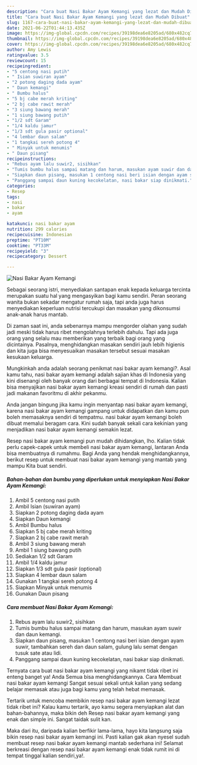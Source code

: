 ```yaml
---
description: "Cara buat Nasi Bakar Ayam Kemangi yang lezat dan Mudah Dibuat"
title: "Cara buat Nasi Bakar Ayam Kemangi yang lezat dan Mudah Dibuat"
slug: 1167-cara-buat-nasi-bakar-ayam-kemangi-yang-lezat-dan-mudah-dibuat
date: 2021-06-22T01:44:13.435Z
image: https://img-global.cpcdn.com/recipes/39198dea6e8205ad/680x482cq70/nasi-bakar-ayam-kemangi-foto-resep-utama.jpg
thumbnail: https://img-global.cpcdn.com/recipes/39198dea6e8205ad/680x482cq70/nasi-bakar-ayam-kemangi-foto-resep-utama.jpg
cover: https://img-global.cpcdn.com/recipes/39198dea6e8205ad/680x482cq70/nasi-bakar-ayam-kemangi-foto-resep-utama.jpg
author: Amy Lewis
ratingvalue: 3.5
reviewcount: 15
recipeingredient:
- "5 centong nasi putih"
- " Isian suwiran ayam"
- "2 potong daging dada ayam"
- " Daun kemangi"
- " Bumbu halus"
- "5 bj cabe merah kriting"
- "2 bj cabe rawit merah"
- "3 siung bawang merah"
- "1 siung bawang putih"
- "1/2 sdt Garam"
- "1/4 kaldu jamur"
- "1/3 sdt gula pasir optional"
- "4 lembar daun salam"
- "1 tangkai sereh potong 4"
- " Minyak untuk menumis"
- " Daun pisang"
recipeinstructions:
- "Rebus ayam lalu suwir2, sisihkan"
- "Tumis bumbu halus sampai matang dan harum, masukan ayam suwir dan daun kemangi."
- "Siapkan daun pisang, masukan 1 centong nasi beri isian dengan ayam suwir, tambahkan sereh dan daun salam, gulung lalu semat dengan tusuk sate atau lidi."
- "Panggang sampai daun kuning kecokelatan, nasi bakar siap dinikmati."
categories:
- Resep
tags:
- nasi
- bakar
- ayam

katakunci: nasi bakar ayam 
nutrition: 299 calories
recipecuisine: Indonesian
preptime: "PT10M"
cooktime: "PT33M"
recipeyield: "3"
recipecategory: Dessert

---
```



![Nasi Bakar Ayam Kemangi](https://img-global.cpcdn.com/recipes/39198dea6e8205ad/680x482cq70/nasi-bakar-ayam-kemangi-foto-resep-utama.jpg)

Sebagai seorang istri, menyediakan santapan enak kepada keluarga tercinta merupakan suatu hal yang mengasyikan bagi kamu sendiri. Peran seorang  wanita bukan sekadar mengatur rumah saja, tapi anda juga harus menyediakan keperluan nutrisi tercukupi dan masakan yang dikonsumsi anak-anak harus mantab.

Di zaman  saat ini, anda sebenarnya mampu mengorder olahan yang sudah jadi meski tidak harus ribet mengolahnya terlebih dahulu. Tapi ada juga orang yang selalu mau memberikan yang terbaik bagi orang yang dicintainya. Pasalnya, menghidangkan masakan sendiri jauh lebih higienis dan kita juga bisa menyesuaikan masakan tersebut sesuai masakan kesukaan keluarga. 



Mungkinkah anda adalah seorang penikmat nasi bakar ayam kemangi?. Asal kamu tahu, nasi bakar ayam kemangi adalah sajian khas di Indonesia yang kini disenangi oleh banyak orang dari berbagai tempat di Indonesia. Kalian bisa menyajikan nasi bakar ayam kemangi kreasi sendiri di rumah dan pasti jadi makanan favoritmu di akhir pekanmu.

Anda jangan bingung jika kamu ingin menyantap nasi bakar ayam kemangi, karena nasi bakar ayam kemangi gampang untuk didapatkan dan kamu pun boleh memasaknya sendiri di tempatmu. nasi bakar ayam kemangi boleh dibuat memalui beragam cara. Kini sudah banyak sekali cara kekinian yang menjadikan nasi bakar ayam kemangi semakin lezat.

Resep nasi bakar ayam kemangi pun mudah dihidangkan, lho. Kalian tidak perlu capek-capek untuk membeli nasi bakar ayam kemangi, lantaran Anda bisa membuatnya di rumahmu. Bagi Anda yang hendak menghidangkannya, berikut resep untuk membuat nasi bakar ayam kemangi yang mantab yang mampu Kita buat sendiri.

<!--inarticleads1-->

##### Bahan-bahan dan bumbu yang diperlukan untuk menyiapkan Nasi Bakar Ayam Kemangi:

1. Ambil 5 centong nasi putih
1. Ambil  Isian (suwiran ayam)
1. Siapkan 2 potong daging dada ayam
1. Siapkan  Daun kemangi
1. Ambil  Bumbu halus
1. Siapkan 5 bj cabe merah kriting
1. Siapkan 2 bj cabe rawit merah
1. Ambil 3 siung bawang merah
1. Ambil 1 siung bawang putih
1. Sediakan 1/2 sdt Garam
1. Ambil 1/4 kaldu jamur
1. Siapkan 1/3 sdt gula pasir (optional)
1. Siapkan 4 lembar daun salam
1. Gunakan 1 tangkai sereh potong 4
1. Siapkan  Minyak untuk menumis
1. Gunakan  Daun pisang




<!--inarticleads2-->

##### Cara membuat Nasi Bakar Ayam Kemangi:

1. Rebus ayam lalu suwir2, sisihkan
1. Tumis bumbu halus sampai matang dan harum, masukan ayam suwir dan daun kemangi.
1. Siapkan daun pisang, masukan 1 centong nasi beri isian dengan ayam suwir, tambahkan sereh dan daun salam, gulung lalu semat dengan tusuk sate atau lidi.
1. Panggang sampai daun kuning kecokelatan, nasi bakar siap dinikmati.




Ternyata cara buat nasi bakar ayam kemangi yang nikamt tidak ribet ini enteng banget ya! Anda Semua bisa menghidangkannya. Cara Membuat nasi bakar ayam kemangi Sangat sesuai sekali untuk kalian yang sedang belajar memasak atau juga bagi kamu yang telah hebat memasak.

Tertarik untuk mencoba membikin resep nasi bakar ayam kemangi lezat tidak ribet ini? Kalau kamu tertarik, ayo kamu segera menyiapkan alat dan bahan-bahannya, maka bikin deh Resep nasi bakar ayam kemangi yang enak dan simple ini. Sangat taidak sulit kan. 

Maka dari itu, daripada kalian berfikir lama-lama, hayo kita langsung saja bikin resep nasi bakar ayam kemangi ini. Pasti kalian gak akan nyesel sudah membuat resep nasi bakar ayam kemangi mantab sederhana ini! Selamat berkreasi dengan resep nasi bakar ayam kemangi enak tidak rumit ini di tempat tinggal kalian sendiri,ya!.

